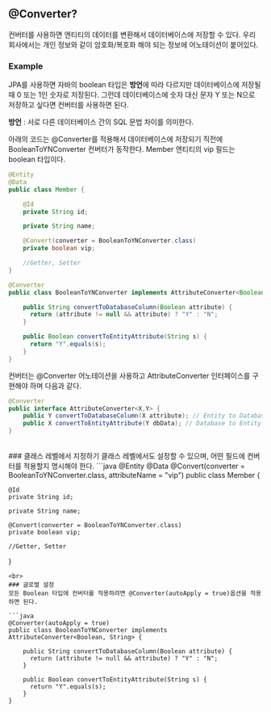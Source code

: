 ## @Converter?
컨버터를 사용하면 엔티티의 데이터를 변환해서 데이터베이스에 저장할 수 있다. 우리 회사에서는 개인 정보와 같이 암호화/복호화 해야 되는 정보에 어노테이션이 붙어있다.

### Example

JPA를 사용하면 자바의 boolean 타입은 **방언**에 따라 다르지만 데이터베이스에 저장될 때 0 또는 1인 숫자로 저장된다. 그런데 데이터베이스에 숫자 대신 문자 Y 또는 N으로 저장하고 싶다면 컨버터를 사용하면 된다.

**방언** : 서로 다른 데이터베이스 간의 SQL 문법 차이를 의미한다.

아래의 코드는 @Converter를 적용해서 데이터베이스에 저장되기 직전에  BooleanToYNConverter 컨버터가 동작한다. Member 엔티티의 vip 필드는 boolean 타입이다.

```java
@Entity
@Data
public class Member {

    @Id
    private String id;

    private String name;

    @Convert(converter = BooleanToYNConverter.class)
    private boolean vip;

    //Getter, Setter
}
```

```java
@Converter
public class BooleanToYNConverter implements AttributeConverter<Boolean, String> {

    public String convertToDatabaseColumn(Boolean attribute) {
      return (attribute != null && attribute) ? "Y" : "N";
    }

    public Boolean convertToEntityAttribute(String s) {
      return "Y".equals(s);
    }
}
```

컨버터는 @Converter 어노테이션을 사용하고 AttributeConverter 인터페이스를 구현해야 하며 다음과 같다.

```java
@Converter
public interface AttributeConverter<X,Y> {
    public Y convertToDatabaseColumn(X attribute); // Entity to Database
    public X convertToEntityAttribute(Y dbData); // Database to Entity
}
```
<br>
### 클래스 레벨에서 지정하기
클래스 레벨에서도 설정할 수 있으며, 어떤 필드에 컨버터를 적용할지 명시해야 한다.
```java
@Entity
@Data
@Convert(converter = BooleanToYNConverter.class, attributeName = "vip")
public class Member {

    @Id
    private String id;

    private String name;

    @Convert(converter = BooleanToYNConverter.class)
    private boolean vip;

    //Getter, Setter
}
```
<br>
### 글로벌 설정
모든 Boolean 타입에 컨버터를 적용하려면 @Converter(autoApply = true)옵션을 적용하면 된다.

```java
@Converter(autoApply = true)
public class BooleanToYNConverter implements AttributeConverter<Boolean, String> {

    public String convertToDatabaseColumn(Boolean attribute) {
      return (attribute != null && attribute) ? "Y" : "N";
    }

    public Boolean convertToEntityAttribute(String s) {
      return "Y".equals(s);
    }
}
```